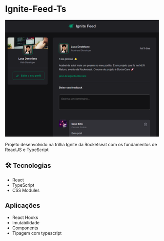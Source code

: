 # Ignite-Feed-Ts

![preview](./.github/preview.png)

Projeto desenvolvido na trilha Ignite da Rocketseat com os fundamentos de ReactJS e TypeScript

## 🛠 Tecnologias

- React
- TypeScript
- CSS Modules

## Aplicações

- React Hooks
- Imutabilidade
- Components
- Tipagem com typescript

